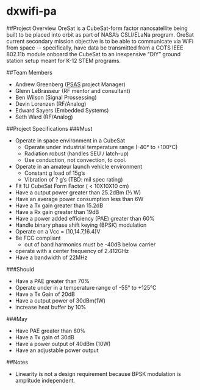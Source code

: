 # dxwifi-pa
##Project Overview
OreSat is a CubeSat-form factor nanosatellite being built to be placed into orbit as part of NASA’s CSLI/ELaNa program. OreSat current secondary mission objective is to be able to communicate via WiFi from space -- specifically, have data be transmitted from a COTS IEEE 802.11b module onboard the CubeSat to an inexpensive “DIY” ground station setup meant for K-12 STEM programs.

##Team Members
* Andrew Greenberg ([PSAS](http://psas.pdx.edu/) project Manager)
* Glenn LeBrasseur (RF mentor and consultant)
* Ben Wilson (Signal Prossessing)
* Devin  Lorenzen (RF/Analog)
* Edward Sayers (Embedded Systems)
* Seth Ward (RF/Analog)

##Project Specifications
###Must
* Operate in space environment in a CubeSat
  * Operate under industrial temperature range (-40° to +100°C)
  * Radiation robust (handles SEU / latch-up)
  * Use conduction, not convection, to cool.
* Operate in an amateur launch vehicle environment
  * Constant g load of 15g’s
  * Vibration of ? g’s (TBD: mil spec rating)
* Fit 1U CubeSat Form Factor ( < 10X10X10 cm)
* Have a output power greater than 25.2dBm (⅓ W)
* Have an average power consumption less than 6W
* Have a Tx gain greater than 15.2dB
* Have a Rx gain greater than 19dB
* Have a power added efficiency (PAE) greater than 60%
* Handle binary phase shift keying (BPSK) modulation
* Operate on a Vcc = (10,14.7,16.4)V
* Be FCC compliant
  * out of band harmonics must be -40dB below carrier 
* operate with a center frequency of 2.412GHz
* Have a bandwidth of 22MHz

###Should
* Have a PAE greater than 70%
* Operate under in a temperature range of -55° to +125°C
* Have a Tx Gain of 20dB
* Have a output power of 30dBm(1W)
* increase heat buffer by 10%
 
###May
* Have PAE greater than 80%
* Have a Tx gain of 30dB
* Have a power output of 40dBm (10W)
* Have an adjustable power output

##Notes
* Linearity is not a design requirement because BPSK modulation is amplitude independent.

